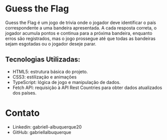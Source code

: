# Guess the Flag
Guess the Flag é um jogo de trivia onde o jogador deve identificar o país correspondente a uma bandeira apresentada. A cada resposta correta, o jogador acumula pontos e continua para a próxima bandeira, enquanto erros são registrados, mas o jogo prossegue até que todas as bandeiras sejam esgotadas ou o jogador deseje parar.

## Tecnologias Utilizadas:
- HTML5: estrutura básica do projeto.
- CSS3: estilização e animações
- TypeScript: lógica de jogo e manipulação de dados.
- Fetch API: requisição à API Rest Countries para obter dados atualizados dos países.

# Contato 
- Linkedin: gabriell-albuquerque20
- GitHub: gabriellalbuquerque